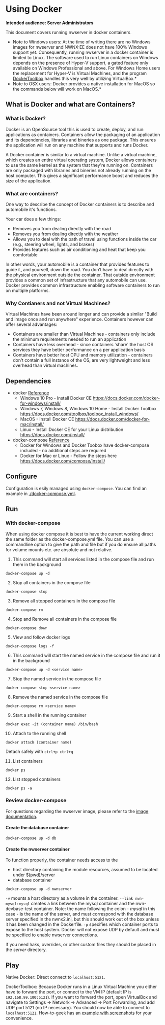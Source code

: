 # Using Docker

**Intended audience: Server Administrators**

This document covers running nwserver in docker containers.

* Note to Windows users: At the time of writing there are no Windows images for nwserver and NWNX:EE does not have 100% Windows support yet. Consequently, running nwserver in a docker container is limited to Linux. The software used to run Linux containers on Windows depends on the presence of Hyper-V support, a gated feature only available on Windows Professional and above. For Windows Home users the replacement for Hyper-V is Virtual Machines, and the program [DockerToolbox](https://docs.docker.com/toolbox/overview/) handles this very well by utilizing VirtualBox.*
* Note to OSX users: Docker provides a native installation for MacOS so the commands below will work on MacOS.*

## What is Docker and what are Containers?

### What is Docker?

Docker is an OpenSource tool this is used to create, deploy, and run applications as containers. Containers allow the packaging 
of an application and its dependencies, libraries and bineries as one package. This ensures the application will run on any machine 
that supports and runs Docker.

A Docker container is similar to a virtual machine. Unlike a virtual machine, which creates an entire virtual operating system, 
Docker allows containers to use the same kernel as the system that they're running on.  Containers are only packaged with 
libraries and bineries not already running on the host computer. This gives a significant performance boost and reduces the size of the application.

### What are containers?

One way to describe the concept of Docker containers is to describe and automobile it's functions.

Your car does a few things:

* Removes you from dealing directly with the road
* Removes you from dealing directly with the weather
* Allows you to deal with the path of travel using functions inside the car (e.g., steering wheel, lights, and brakes)
* Provides features such as air conditioning and heat that keep you comfortable

In other words, your automobile is a container that provides features to guide it, and yourself, down the road. 
You don’t have to deal directly with the physical environment outside the container.  That outside environment provides a 
common set of infrastructure that any automobile can use.  Docker provides common infrastructure enabling software containers 
to run on multiple platforms.  

### Why Contianers and not Virtual Machines?

Virtual Machines have been around longer and can provide a similar "Build and image once and run anywhere" experience. Containers however can offer 
several advantages:

* Containers are smaller than Virtual Machines - containers only include the minimum requirements needed to run an application
* Containers have less overhead - since containers 'share' the host OS services they have better performance on a per application basis
* Containers have better host CPU and memory utilization - containers don't contain a full instance of the OS, are very lightweight and less overhead than virtual machines.


## Dependencies

* docker [Reference](https://docs.docker.com/edge/engine/reference/commandline/docker/)
    * Windows 10 Pro - Install Docker CE https://docs.docker.com/docker-for-windows/install/
    * Windows 7, Windows 8, Windows 10 Home - Install Docker Toolbox https://docs.docker.com/toolbox/toolbox_install_windows/
    * MacOS - Install Docker CE https://docs.docker.com/docker-for-mac/install/
    * Linux - Install Docker CE for your Linux distribution https://docs.docker.com/install/
* docker-compose [Reference](https://docs.docker.com/compose/compose-file/compose-file-v2/)
    * Docker for Windows and Docker Toobox have docker-compose included - no additional steps are required
    * Docker for Mac or Linux - Follow the steps here https://docs.docker.com/compose/install/

## Configure

Configuration is esily managed using `docker-compose`. You can find an example in [./docker-compose.yml](https://github.com/jakkn/nwn-devbase/blob/master/docker/docker-compose.yml).

## Run

### With docker-compose
When using docker compose it is best to have the current working direct the same folder as the docker-compose.yml file.  You can use a commandline 
option to give the path and file but if you do ensure all paths for volume mounts etc. are absolute and not relative.

1. This command will start all services listed in the compose file and run them in the background
```
docker-compose up -d
```

2. Stop all containers in the compose file
```
docker-compose stop
```

3. Remove all stopped containers in the compose file
```
docker-compose rm
```

4. Stop and Remove all containers in the compose file
```
docker-compose down
```

5. View and follow docker logs 
```
docker-compose logs -f
```

6. This command will start the named service in the compose file and run it in the background
```
docker-compose up -d <service name>
```

7. Stop the named service in the compose file
```
docker-compose stop <service name>
```

8. Remove the named service in the compose file 
```
docker-compose rm <service name>
```

9. Start a shell in the running container
```
docker exec -it (container name) /bin/bash
```

10. Attach to the running shell
```
docker attach (container name)
```
Detach safely with `ctrl+p ctrl+q`

11. List containers
```
docker ps
```

12. List stopped containers
```
docker ps -a
```

### Review docker-compose

For questions regarding the nwserver image, please refer to the [image documentation](https://hub.docker.com/r/beamdog/nwserver/).

#### Create the database container
```
docker-compose up -d db
```

#### Create the nwserver container
To function properly, the container needs access to the
- host directory containing the module resources, assumed to be located under $(pwd)/server
- database container

```
docker-compose up -d nwnserver
```

`-v` mounts a host directory as a volume in the container. `--link nwn-mysql:mysql` creates a link between the mysql container and the nwn-devbase-test container. Note: the name following the colon - *mysql* in this case - is the name of the server, and must correspond with the database server specified in the nwnx2.ini, but this should work out of the box unless it has been changed in the Dockerfile. `-p` specifies which container ports to expose to the host system. Docker will not expose UDP by default and must be specified to enable nwserver connections.

If you need haks, overrides, or other custom files they should be placed in the *server* directory.


## Play

Native Docker: Direct connect to `localhost:5121`.

DockerToolbox: Because Docker runs in a Linux Virtual Machine you either have to forward the port, or connect to the VM IP (default IP is `192.168.99.100:5121`). If you want to forward the port, open VirtualBox and navigate to Settings -> Network -> Advanced -> Port Forwarding, and add UDP port 5121 (no IP necessary). You should now be able to connect to `localhost:5121`. How-to-geek has an [example with screenshots](https://www.howtogeek.com/122641/how-to-forward-ports-to-a-virtual-machine-and-use-it-as-a-server/) for your convenience.
